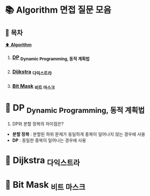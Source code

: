 # :books: Algorithm 면접 질문 모음

## :bookmark_tabs: 목차

[:arrow_up: **Algorithm**](./README.md)

1. ### [DP](#📕-dp-dynamic-programming-동적-계획법) <sub>Dynamic Programming, 동적 계획법</sub>

1. ### [Dijkstra](#📙-dijkstra-다익스트라) <sub>다익스트라</sub>

1. ### [Bit Mask](#📗-bit-mask-비트-마스크) <sub>비트 마스크</sub>

# 📕 DP <sub>Dynamic Programming, 동적 계획법</sub>

1. DP와 분할 정복의 차이점은?
- **분할 정복** : 분할된 하위 문제가 동일하게 중복이 일어나지 않는 경우에 사용
- **DP** : 동일한 중복이 일어나는 경우에 사용

# 📙 Dijkstra <sub>다익스트라</sub>


# 📗 Bit Mask <sub>비트 마스크</sub>